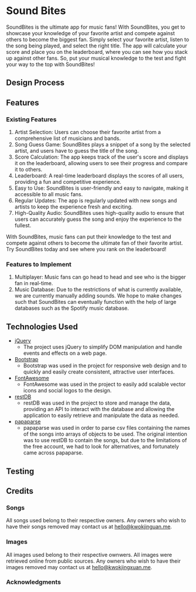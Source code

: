 ﻿# Sound Bites

SoundBites is the ultimate app for music fans! With SoundBites, you get to showcase your knowledge of your favorite artist and compete against others to become the biggest fan. Simply select your favorite artist, listen to the song being played, and select the right title. The app will calculate your score and place you on the leaderboard, where you can see how you stack up against other fans. So, put your musical knowledge to the test and fight your way to the top with SoundBites!

## Design Process

## Features

### Existing Features

1. Artist Selection: Users can choose their favorite artist from a comprehensive list of musicians and bands.
2. Song Guess Game: SoundBites plays a snippet of a song by the selected artist, and users have to guess the title of the song.
3. Score Calculation: The app keeps track of the user's score and displays it on the leaderboard, allowing users to see their progress and compare it to others.
4. Leaderboard: A real-time leaderboard displays the scores of all users, providing a fun and competitive experience.
5. Easy to Use: SoundBites is user-friendly and easy to navigate, making it accessible to all music fans.
6. Regular Updates: The app is regularly updated with new songs and artists to keep the experience fresh and exciting.
7. High-Quality Audio: SoundBites uses high-quality audio to ensure that users can accurately guess the song and enjoy the experience to the fullest.

With SoundBites, music fans can put their knowledge to the test and compete against others to become the ultimate fan of their favorite artist. Try SoundBites today and see where you rank on the leaderboard!

### Features to Implement

1. Multiplayer: Music fans can go head to head and see who is the bigger fan in real-time. 
2. Music Database: Due to the restrictions of what is currently available, we are currently manually adding sounds. We hope to make changes such that SoundBites can eventually function with the help of large databases such as the Spotify music database. 


## Technologies Used

- [jQuery](jquery.com)
  - The project uses jQuery to simplify DOM manipulation and handle events and effects on a web page.
- [Bootstrap](getbootstrap.com)
  - Bootstrap was used in the project for responsive web design and to quickly and easily create consistent, attractive user interfaces.
- [FontAwesome](fontawesome.com)
  - FontAwesome was used in the project to easily add scalable vector icons and social logos to the design.
- [restDB](restdb.io)
  - restDB was used in the project to store and manage the data, providing an API to interact with the database and allowing the application to easily retrieve and manipulate the data as needed.
- [papaparse](papaparse.com)
  - papaparse was used in order to parse csv files containing the names of the songs into arrays of objects to be used. The original intention was to use restDB to contain the songs, but due to the limitations of the free account, we had to look for alternatives, and fortunately came across papaparse. 
## Testing


## Credits

### Songs

All songs used belong to their respective owners. Any owners who wish to have their songs removed may contact us at [hello@kwokjinguan.me](mailto:hello@kwokjingxuan.me). 

### Images

All images used belong to their respective ownwers. All images were retrieved online from public sources. Any owners who wish to have their images removed may contact us at [hello@kwokjingxuan.me](mailto:hello@kwokjingxuan.me). 

### Acknowledgments

